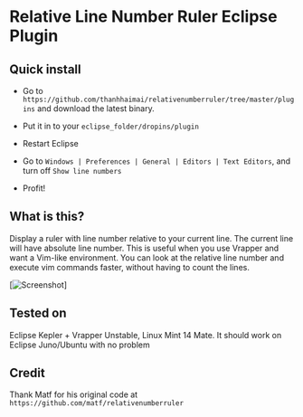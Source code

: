 Relative Line Number Ruler Eclipse Plugin
========================================

Quick install
-------------

- Go to `https://github.com/thanhhaimai/relativenumberruler/tree/master/plugins` and download the latest binary.

- Put it in to your `eclipse_folder/dropins/plugin`

- Restart Eclipse

- Go to `Windows | Preferences | General | Editors | Text Editors`, and turn off `Show line numbers`

- Profit!

What is this?
-------------

Display a ruler with line number relative to your current line. The current line will have absolute line number. This is useful when you use Vrapper and want a Vim-like environment. You can look at the relative line number and execute vim commands faster, without having to count the lines.

[![Screenshot]( https://github.com/thanhhaimai/relativenumberruler/tree/master/docs/Screenshot.png)]

Tested on
---------

Eclipse Kepler + Vrapper Unstable, Linux Mint 14 Mate. It should work on Eclipse Juno/Ubuntu with no problem

Credit
------

Thank Matf for his original code at `https://github.com/matf/relativenumberruler`
